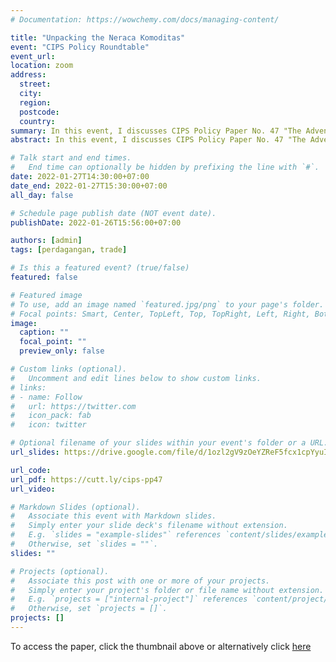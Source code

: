 ```yaml
---
# Documentation: https://wowchemy.com/docs/managing-content/

title: "Unpacking the Neraca Komoditas"
event: "CIPS Policy Roundtable"
event_url:
location: zoom
address:
  street:
  city:
  region:
  postcode:
  country:
summary: In this event, I discusses CIPS Policy Paper No. 47 "The Advent of A New Trade Governance After The Omnibus Law, Neraca komoditas" by me, Deasy and Donny. The paper is about indonesia's recent development of trade policy, the Neraca Komoditas. Neraca Komoditas is one of Omnibus Law's follow-up regulation on trade, said to use data on supply and demand to set quota on export and import. It aims to help firms access intermediate inputs. We provide some analysis on how it may not actually help the cause.
abstract: In this event, I discusses CIPS Policy Paper No. 47 "The Advent of A New Trade Governance After The Omnibus Law, Neraca komoditas" by me, Deasy and Donny. The paper is about indonesia's recent development of trade policy, the Neraca Komoditas. Neraca Komoditas is one of Omnibus Law's follow-up regulation on trade, said to use data on supply and demand to set quota on export and import. It aims to help firms access intermediate inputs. We provide some analysis on how it may not actually help the cause.

# Talk start and end times.
#   End time can optionally be hidden by prefixing the line with `#`.
date: 2022-01-27T14:30:00+07:00
date_end: 2022-01-27T15:30:00+07:00
all_day: false

# Schedule page publish date (NOT event date).
publishDate: 2022-01-26T15:56:00+07:00

authors: [admin]
tags: [perdagangan, trade]

# Is this a featured event? (true/false)
featured: false

# Featured image
# To use, add an image named `featured.jpg/png` to your page's folder. 
# Focal points: Smart, Center, TopLeft, Top, TopRight, Left, Right, BottomLeft, Bottom, BottomRight.
image:
  caption: ""
  focal_point: ""
  preview_only: false

# Custom links (optional).
#   Uncomment and edit lines below to show custom links.
# links:
# - name: Follow
#   url: https://twitter.com
#   icon_pack: fab
#   icon: twitter

# Optional filename of your slides within your event's folder or a URL.
url_slides: https://drive.google.com/file/d/1ozl2gV9zOeYZReF5fcx1cpYyuIrdsMiv/view?usp=sharing

url_code:
url_pdf: https://cutt.ly/cips-pp47
url_video:

# Markdown Slides (optional).
#   Associate this event with Markdown slides.
#   Simply enter your slide deck's filename without extension.
#   E.g. `slides = "example-slides"` references `content/slides/example-slides.md`.
#   Otherwise, set `slides = ""`.
slides: ""

# Projects (optional).
#   Associate this post with one or more of your projects.
#   Simply enter your project's folder or file name without extension.
#   E.g. `projects = ["internal-project"]` references `content/project/deep-learning/index.md`.
#   Otherwise, set `projects = []`.
projects: []
---
```


To access the paper, click the thumbnail above or alternatively click [here](https://repository.cips-indonesia.org/publications/354718/the-advent-of-a-new-trade-governance-after-the-omnibus-law-neraca-komoditas)